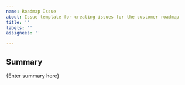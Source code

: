 ```yaml
---
name: Roadmap Issue
about: Issue template for creating issues for the customer roadmap
title: ''
labels: ''
assignees: ''

---
```


## Summary

{Enter summary here}
